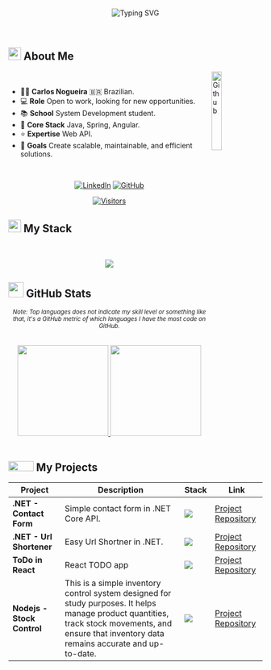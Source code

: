 
</br>

<!--Message-->
<p align="center">
  <img src="https://readme-typing-svg.herokuapp.com?type=wave&color=FFFFFF&center=true&vCenter=true&pause=1000&width=380&lines=Fullstack+Web+Developer;Java+|+Spring+|+Angular" alt="Typing SVG" />
</p>

<br>

<!--About me-->
## <img src="https://media2.giphy.com/media/iIGT8Y1rOYhBpdHh1C/giphy.gif" width="25"> About Me


<img width="20%" align="right" alt="Github" src="https://i0.wp.com/hyperallergic-newspack.s3.amazonaws.com/uploads/2015/02/computer-8bit-large11.gif?resize=256%2C256&quality=90" />




<br>

- 🙋‍♂️ **Carlos Nogueira**  🇧🇷 Brazilian.
- 💻 **Role** Open to work, looking for new opportunities.
- 📚 **School** System Development student.
- 💪 **Core Stack** Java, Spring, Angular.
- ⭐ **Expertise** Web API.
- 💭 **Goals** Create scalable, maintainable, and efficient solutions.

<br>

<p align="center">
  <a href="https://www.linkedin.com/in/carlos-s-nogueira/" target="_blank"><img alt="LinkedIn" src="https://img.shields.io/badge/LinkedIn-Connect-0A66C2?style=for-the-badge&logo=linkedin&logoColor=white"/></a>
  <a href="https://github.com/Carlossnogueira" target="_blank"><img alt="GitHub" src="https://img.shields.io/badge/GitHub-Follow-212121?style=for-the-badge&logo=github&logoColor=FFFFF"/></a>
</p>

<p align="center">
 <a href="https://visitor-badge.laobi.icu/badge?page_id=Carlossnogueira.Carlossnogueira" target="_blank"><img alt="Visitors" src="https://visitor-badge.laobi.icu/badge?page_id=Carlossnogueira.Carlossnogueira&color=00D4FF"/></a>
</p>



<!--My Skills-->

## <img src="https://media2.giphy.com/media/QssGEmpkyEOhBCb7e1/giphy.gif" width="25"> My Stack

<br>

<p align="center">
  <a href="https://skillicons.dev">
    <img src="https://skillicons.dev/icons?i=java,spring,hibernate,typescript,angular,bootstrap,postgres,docker"/>
  </a>

</p>

<!--My Stats-->
## <img src="https://media.giphy.com/media/iY8CRBdQXODJSCERIr/giphy.gif" width="30px"> GitHub Stats

<p align="center">
  <sub><i>Note: Top languages does not indicate my skill level or something like that, it's a GitHub metric of which languages I have the most code on GitHub.</i></sub>
</p>


<br>

<div align="center">
  <a href="https://github.com/Carlossnogueira">
    <img height=180 src="https://github-readme-stats.vercel.app/api?username=Carlossnogueira&show_icons=true&theme=ayu-mirage&count_private=true&include_all_commits=true" />
  </a>
  <a href="https://github.com/Carlossnogueira">
    <img height=180 src="https://github-readme-stats.vercel.app/api/top-langs/?username=Carlossnogueira&langs_count=12&layout=compact&theme=ayu-mirage" />
  </a>
</div>

</br>

<!--Projects-->

## <img src='https://github.com/shahriarshafin/shahriarshafin/blob/development/Assets/git.gif?raw=true' width="50 px" height="20 px"> My Projects

| Project                  | Description                                                                 | Stack                                  | Link                                                                 |
|--------------------------|-----------------------------------------------------------------------------|----------------------------------------|----------------------------------------------------------------------|
| **.NET - Contact Form**          | Simple contact form in .NET Core API. | <img src="https://skillicons.dev/icons?i=dotnet"/>        | [Project Repository](https://github.com/Carlossnogueira/Contact-Form-.NET) |
| **.NET - Url Shortener**          | Easy Url Shortner in .NET. | <img src="https://skillicons.dev/icons?i=dotnet"/>          | [Project Repository](https://github.com/Carlossnogueira/URL-Shortener) |
| **ToDo in React**          | React TODO app | <img src="https://skillicons.dev/icons?i=react"/>         | [Project Repository](https://github.com/Carlossnogueira/Todo-react) |
| **Nodejs - Stock Control**          | This is a simple inventory control system designed for study purposes. It helps manage product quantities, track stock movements, and ensure that inventory data remains accurate and up-to-date. | <img src="https://skillicons.dev/icons?i=nodejs"/>         | [Project Repository](https://github.com/Carlossnogueira/Stock-Control-Nodejs) |









</div>

